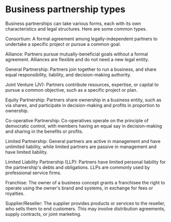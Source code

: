 # Business partnership types

Business partnerships can take various forms, each with its own characteristics and legal structures. Here are some common types.

Consortium: A formal agreement among legally-independent partners to undertake a specific project or pursue a common goal.

Alliance: Partners pursue mutually-beneficial goals without a formal agreement. Alliances are flexible and do not need a new legal entity.

General Partnership: Partners join together to run a business, and share equal responsibility, liability, and decision-making authority.

Joint Venture (JV): Partners contribute resources, expertise, or capital to pursue a common objective, such as a specific project or plan.

Equity Partnership: Partners share ownership in a business entity, such as via shares, and participate in decision-making and profits in proportion to ownership.

Co-operative Partnership: Co-operatives operate on the principle of democratic control, with members having an equal say in decision-making and sharing in the benefits or profits.

Limited Partnership: General partners are active in management and have unlimited liability, while limited partners are passive in management and have limited liability.

Limited Liability Partnership (LLP): Partners have limited personal liability for the partnership's debts and obligations. LLPs are commonly used by professional service firms.

Franchise: The owner of a business concept grants a franchisee the right to operate using the owner's brand and systems, in exchange for fees or royalties.

Supplier/Reseller: The supplier provides products or services to the reseller, who sells them to end customers. This may involve distribution agreements, supply contracts, or joint marketing.